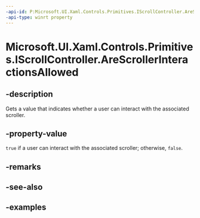 ```yaml
---
-api-id: P:Microsoft.UI.Xaml.Controls.Primitives.IScrollController.AreScrollerInteractionsAllowed
-api-type: winrt property
---
```


# Microsoft.UI.Xaml.Controls.Primitives.IScrollController.AreScrollerInteractionsAllowed

<!--
public bool AreScrollerInteractionsAllowed { get; }
-->

## -description

Gets a value that indicates whether a user can interact with the associated scroller.

## -property-value

`true` if a user can interact with the associated scroller; otherwise, `false`.

## -remarks

## -see-also

## -examples

